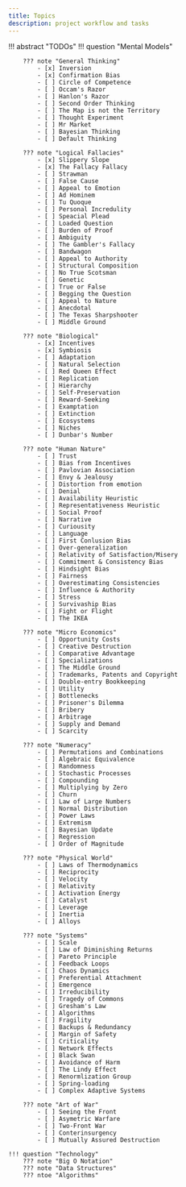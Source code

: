 ```yaml
---
title: Topics
description: project workflow and tasks
---
```


!!! abstract "TODOs"
    !!! question "Mental Models"

        ??? note "General Thinking"
            - [x] Inversion
            - [x] Confirmation Bias
            - [ ] Circle of Competence 
            - [ ] Occam's Razor 
            - [ ] Hanlon's Razor
            - [ ] Second Order Thinking
            - [ ] The Map is not the Territory
            - [ ] Thought Experiment
            - [ ] Mr Market
            - [ ] Bayesian Thinking
            - [ ] Default Thinking

        ??? note "Logical Fallacies"
            - [x] Slippery Slope
            - [x] The Fallacy Fallacy
            - [ ] Strawman
            - [ ] False Cause
            - [ ] Appeal to Emotion
            - [ ] Ad Hominem
            - [ ] Tu Quoque
            - [ ] Personal Incredulity
            - [ ] Speacial Plead
            - [ ] Loaded Question
            - [ ] Burden of Proof
            - [ ] Ambiguity
            - [ ] The Gambler's Fallacy
            - [ ] Bandwagon
            - [ ] Appeal to Authority
            - [ ] Structural Composition
            - [ ] No True Scotsman
            - [ ] Genetic
            - [ ] True or False
            - [ ] Begging the Question
            - [ ] Appeal to Nature
            - [ ] Anecdotal
            - [ ] The Texas Sharpshooter
            - [ ] Middle Ground

        ??? note "Biological"
            - [x] Incentives
            - [x] Symbiosis
            - [ ] Adaptation
            - [ ] Natural Selection
            - [ ] Red Queen Effect
            - [ ] Replication
            - [ ] Hierarchy
            - [ ] Self-Preservation 
            - [ ] Reward-Seeking
            - [ ] Examptation
            - [ ] Extinction
            - [ ] Ecosystems
            - [ ] Niches
            - [ ] Dunbar's Number
    
        ??? note "Human Nature"
            - [ ] Trust
            - [ ] Bias from Incentives
            - [ ] Pavlovian Association
            - [ ] Envy & Jealousy
            - [ ] Distortion from emotion
            - [ ] Denial
            - [ ] Availability Heuristic
            - [ ] Representativeness Heuristic
            - [ ] Social Proof
            - [ ] Narrative
            - [ ] Curiousity
            - [ ] Language
            - [ ] First Conlusion Bias
            - [ ] Over-generalization
            - [ ] Relativity of Satisfaction/Misery
            - [ ] Commitment & Consistency Bias
            - [ ] Hindsight Bias
            - [ ] Fairness
            - [ ] Overestimating Consistencies
            - [ ] Influence & Authority
            - [ ] Stress
            - [ ] Survivaship Bias
            - [ ] Fight or Flight
            - [ ] The IKEA
  
        ??? note "Micro Economics"
            - [ ] Opportunity Costs
            - [ ] Creative Destruction
            - [ ] Comparative Advantage
            - [ ] Specializations
            - [ ] The Middle Ground
            - [ ] Trademarks, Patents and Copyright
            - [ ] Double-entry Bookkeeping
            - [ ] Utility
            - [ ] Bottlenecks
            - [ ] Prisoner's Dilemma
            - [ ] Bribery
            - [ ] Arbitrage
            - [ ] Supply and Demand
            - [ ] Scarcity
  
        ??? note "Numeracy"
            - [ ] Permutations and Combinations
            - [ ] Algebraic Equivalence
            - [ ] Randomness
            - [ ] Stochastic Processes
            - [ ] Compounding 
            - [ ] Multiplying by Zero
            - [ ] Churn
            - [ ] Law of Large Numbers
            - [ ] Normal Distribution
            - [ ] Power Laws
            - [ ] Extremism
            - [ ] Bayesian Update
            - [ ] Regression 
            - [ ] Order of Magnitude

        ??? note "Physical World"
            - [ ] Laws of Thermodynamics
            - [ ] Reciprocity
            - [ ] Velocity
            - [ ] Relativity
            - [ ] Activation Energy
            - [ ] Catalyst
            - [ ] Leverage
            - [ ] Inertia
            - [ ] Alloys

        ??? note "Systems"
            - [ ] Scale
            - [ ] Law of Diminishing Returns
            - [ ] Pareto Principle
            - [ ] Feedback Loops
            - [ ] Chaos Dynamics
            - [ ] Preferential Attachment
            - [ ] Emergence
            - [ ] Irreducibility
            - [ ] Tragedy of Commons
            - [ ] Gresham's Law
            - [ ] Algorithms
            - [ ] Fragility
            - [ ] Backups & Redundancy
            - [ ] Margin of Safety
            - [ ] Criticality
            - [ ] Network Effects
            - [ ] Black Swan
            - [ ] Avoidance of Harm
            - [ ] The Lindy Effect
            - [ ] Renormlization Group
            - [ ] Spring-loading
            - [ ] Complex Adaptive Systems
  
        ??? note "Art of War"
            - [ ] Seeing the Front
            - [ ] Asymetric Warfare
            - [ ] Two-Front War
            - [ ] Conterinsurgency
            - [ ] Mutually Assured Destruction

    !!! question "Technology"
        ??? note "Big O Notation"
        ??? note "Data Structures"
        ??? ntoe "Algorithms"